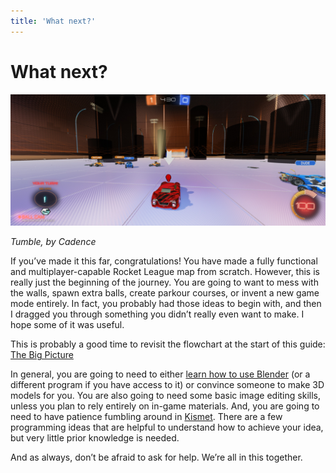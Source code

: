 ```yaml
---
title: 'What next?'
---
```

# What next?

![alt text](../.vuepress/public/images/image84.png)

*Tumble, by Cadence*

If you’ve made it this far, congratulations! You have made a fully functional and multiplayer-capable Rocket League map from scratch. However, this is really just the beginning of the journey. You are going to want to mess with the walls, spawn extra balls, create parkour courses, or invent a new game mode entirely. In fact, you probably had those ideas to begin with, and then I dragged you through something you didn’t really even want to make. I hope some of it was useful.

This is probably a good time to revisit the flowchart at the start of this guide: [The Big Picture](../beginner/ready)

In general, you are going to need to either [learn how to use Blender](../modelling) (or a different program if you have access to it) or convince someone to make 3D models for you. You are also going to need some basic image editing skills, unless you plan to rely entirely on in-game materials. And, you are going to need to have patience fumbling around in [Kismet](../kismet). There are a few programming ideas that are helpful to understand how to achieve your idea, but very little prior knowledge is needed.

And as always, don’t be afraid to ask for help. We’re all in this together.
